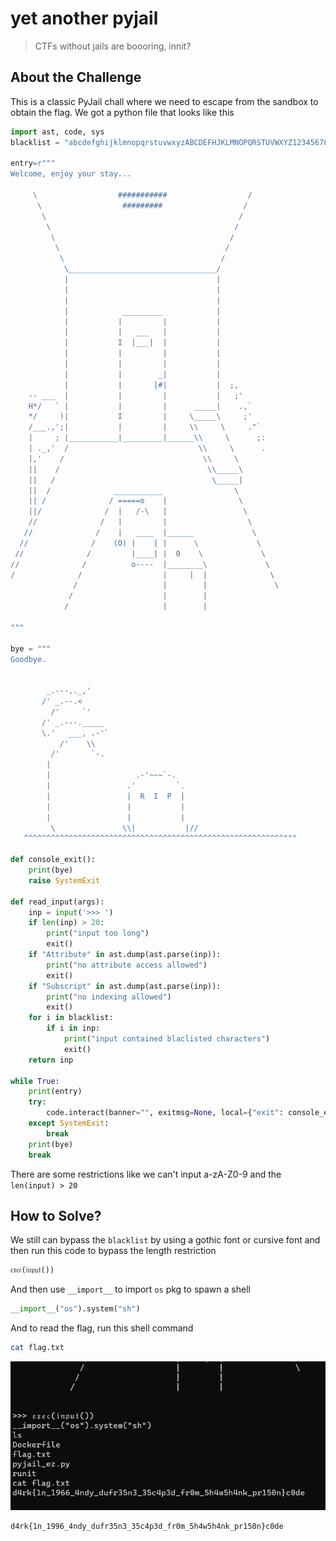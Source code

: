 # yet another pyjail
> CTFs without jails are boooring, innit?

## About the Challenge
This is a classic PyJail chall where we need to escape from the sandbox to obtain the flag. We got a python file that looks like this

```python
import ast, code, sys
blacklist = "abcdefghijklmnopqrstuvwxyzABCDEFHJKLMNOPQRSTUVWXYZ1234567890" 

entry=r"""
Welcome, enjoy your stay...

     \                  ###########                  /
      \                  #########                  /
       \                                           /
        \                                         /
         \                                       /
          \                                     /
           \                                   /
            \_________________________________/
            |                                 |
            |                                 |
            |                                 |
            |            _________            |
            |           |         |           |
            |           |   ___   |           |
            |           I  |___|  |           |
            |           |         |           |
            |           |         |           |
            |           |        _|           |
            |           |       |#|           |  ;,
    -- ___  |           |         |           |   ;'
    H*/   ` |           |         |      _____|    .,`
    */     )|           I         |     \_____\     ;'
    /___.,';|           |         |     \\     \     ."`
    |     ; |___________|_________|______\\     \      ;:
    | ._,'  /                             \\     \      .
    |,'    /                               \\     \
    ||    /                                 \\_____\
    ||   /                                   \_____|
    ||  /              ___________                \
    || /              / =====o    |                \
    ||/              /  |   /-\   |                 \
    //              /   |         |                  \
   //              /    |   ____  |______             \
  //              /    (O) |    | |      \             \
 //              /         |____| |  0    \             \
//              /          o----  |________\             \
/              /                  |     |  |              \
              /                   |        |               \
             /                    |        |             
            /                     |        |

"""

bye = """
Goodbye.


        _.---,._,'
       /' _.--.<
         /'     `'
       /' _.---._____
       \.'   ___, .-'`
           /'    \\             
         /'       `-.          
        |                       
        |                   .-'~~~`-.
        |                 .'         `.
        |                 |  R  I  P  |
        |                 |           |
        |                 |           |
         \               \\|           |//
   ^^^^^^^^^^^^^^^^^^^^^^^^^^^^^^^^^^^^^^^^^^^^^^^^^^^^^^^^^^"""

def console_exit():
    print(bye)
    raise SystemExit

def read_input(args):
    inp = input('>>> ') 
    if len(inp) > 20:
        print("input too long")
        exit()
    if "Attribute" in ast.dump(ast.parse(inp)):
        print("no attribute access allowed")
        exit()
    if "Subscript" in ast.dump(ast.parse(inp)):
        print("no indexing allowed")
        exit()
    for i in blacklist:
        if i in inp:
            print("input contained blaclisted characters")
            exit()
    return inp

while True:
    print(entry)
    try:
        code.interact(banner="", exitmsg=None, local={"exit": console_exit}, readfunc=read_input)
    except SystemExit:
        break
    print(bye)
    break
```

There are some restrictions like we can't input a-zA-Z0-9 and the `len(input) > 20` 

## How to Solve?
We still can bypass the `blacklist` by using a gothic font or cursive font and then run this code to bypass the length restriction

```python
𝔢𝔵𝔢𝔠(𝔦𝔫𝔭𝔲𝔱())
```

And then use `__import__` to import `os` pkg to spawn a shell

```python
__import__("os").system("sh")
```

And to read the flag, run this shell command

```sh
cat flag.txt
```

![flag](images/flag.png)

```
d4rk{1n_1996_4ndy_dufr35n3_35c4p3d_fr0m_5h4w5h4nk_pr150n}c0de
```